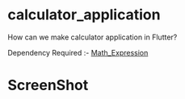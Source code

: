 # calculator_application

  How can we make calculator application in Flutter?
  
  Dependency Required :- [Math_Expression](https://pub.dev/packages/math_expressions)
  
  
# ScreenShot


  
